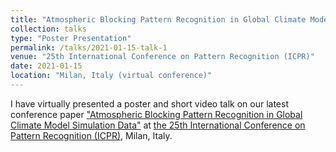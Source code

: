 ```yaml
---
title: "Atmospheric Blocking Pattern Recognition in Global Climate Model Simulation Data"
collection: talks
type: "Poster Presentation"
permalink: /talks/2021-01-15-talk-1
venue: "25th International Conference on Pattern Recognition (ICPR)"
date: 2021-01-15
location: "Milan, Italy (virtual conference)"
---
```


I have virtually presented a poster and short video talk on our latest conference paper ["Atmospheric Blocking Pattern Recognition in Global Climate Model Simulation Data"](https://ailb-web.ing.unimore.it/icpr/author/1532) at [the 25th International Conference on Pattern Recognition (ICPR)](https://ailb-web.ing.unimore.it/icpr/), Milan, Italy.
